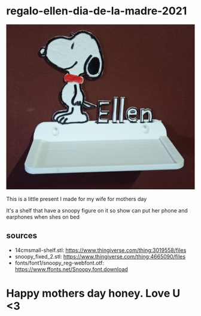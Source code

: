 # regalo-ellen-dia-de-la-madre-2021

![Image of the present](img/photo.jpg)

This is a little present I made for my wife for mothers day

It's a shelf that have a snoopy figure on it so show can put her phone and earphones when shes on bed

## sources

- 14cmsmall-shelf.stl: https://www.thingiverse.com/thing:3019558/files
- snoopy_fixed_2.stl: https://www.thingiverse.com/thing:4665090/files
- fonts/font1/snoopy_reg-webfont.otf: https://www.ffonts.net/Snoopy.font.download

# Happy mothers day honey. Love U <3
